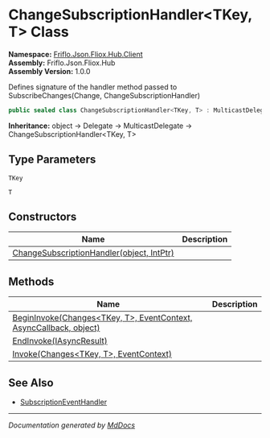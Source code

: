 ﻿<!--  
  <auto-generated>   
    The contents of this file were generated by a tool.  
    Changes to this file may be list if the file is regenerated  
  </auto-generated>   
-->

# ChangeSubscriptionHandler\<TKey, T\> Class

**Namespace:** [Friflo.Json.Fliox.Hub.Client](../index.md)  
**Assembly:** Friflo.Json.Fliox.Hub  
**Assembly Version:** 1.0.0

Defines signature of the handler method passed to SubscribeChanges(Change, ChangeSubscriptionHandler)

```csharp
public sealed class ChangeSubscriptionHandler<TKey, T> : MulticastDelegate
```

**Inheritance:** object → Delegate → MulticastDelegate → ChangeSubscriptionHandler\<TKey, T\>

## Type Parameters

`TKey`

`T`

## Constructors

| Name                                                               | Description |
| ------------------------------------------------------------------ | ----------- |
| [ChangeSubscriptionHandler(object, IntPtr)](constructors/index.md) |             |

## Methods

| Name                                                                                           | Description |
| ---------------------------------------------------------------------------------------------- | ----------- |
| [BeginInvoke(Changes\<TKey, T\>, EventContext, AsyncCallback, object)](methods/BeginInvoke.md) |             |
| [EndInvoke(IAsyncResult)](methods/EndInvoke.md)                                                |             |
| [Invoke(Changes\<TKey, T\>, EventContext)](methods/Invoke.md)                                  |             |

## See Also

- [SubscriptionEventHandler](../SubscriptionEventHandler/index.md)

___

*Documentation generated by [MdDocs](https://github.com/ap0llo/mddocs)*
